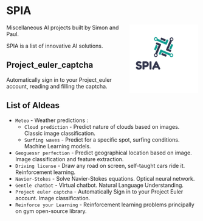 # SPIA

<img src="https://github.com/parallelepipede/SPIA/blob/main/img/spia_logo.png" align="right"
     alt="Size Limit logo by Anton Lovchikov" width="180" height="180">
Miscellaneous AI projects built by Simon and Paul.

SPIA is a list of innovative AI solutions.

## Project_euler_captcha

Automatically sign in to your Project_euler account, reading and filling the captcha. 

## List of AIdeas 


* `Meteo` - Weather predictions : 
  *  `Cloud prediction` - Predict nature of clouds based on images. Classic image classification.
  *  `Surfing waves` - Predict for a specific spot, surfing conditions. Machine Learning models.
* `Geoguessr perfection` - Predict geographical location based on image. Image classification and feature extraction.
* `Driving license` - Draw any road on screen, self-taught cars ride it. Reinforcement learning.
* `Navier-Stokes` - Solve Navier-Stokes equations. Optical neural network.
* `Gentle chatbot` - Virtual chatbot. Natural Language Understanding.
* `Project euler captcha` - Automatically Sign in to your Project Euler account. Image classification.
* `Reinforce your Learning` - Reinforcement learning problems principally on gym open-source library.
